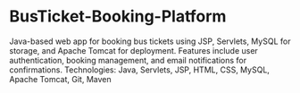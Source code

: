 # BusTicket-Booking-Platform
Java-based web app for booking bus tickets using JSP, Servlets, MySQL for storage, and Apache Tomcat for deployment. Features include user authentication, booking management, and email notifications for confirmations. Technologies: Java, Servlets, JSP, HTML, CSS, MySQL, Apache Tomcat, Git, Maven
